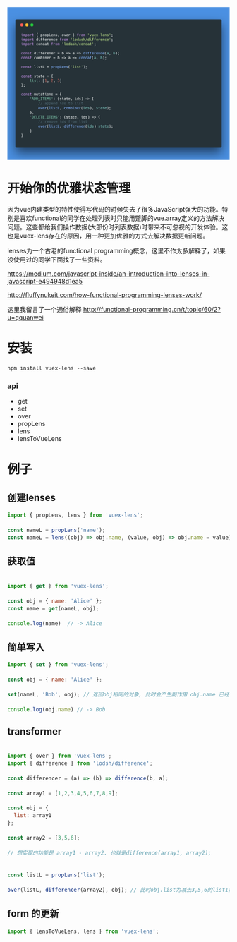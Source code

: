 ![image](https://raw.githubusercontent.com/Qquanwei/vuex-lens/master/screenshot.png)


# 开始你的优雅状态管理

  因为vue内建类型的特性使得写代码的时候失去了很多JavaScript强大的功能。特别是喜欢functional的同学在处理列表时只能用蹩脚的vue.array定义的方法解决问题。这些都给我们操作数据(大部份时列表数据)时带来不可忽视的开发体验。这也是vuex-lens存在的原因，用一种更加优雅的方式去解决数据更新问题。

  lenses为一个古老的functional programming概念，这里不作太多解释了，如果没使用过的同学下面找了一些资料。

  https://medium.com/javascript-inside/an-introduction-into-lenses-in-javascript-e494948d1ea5

  http://fluffynukeit.com/how-functional-programming-lenses-work/

  这里我留言了一个通俗解释  http://functional-programming.cn/t/topic/60/2?u=qquanwei


# 安装

```shell
npm install vuex-lens --save
```


### api

* get
* set
* over
* propLens
* lens
* lensToVueLens

# 例子

## 创建lenses

```javascript
import { propLens, lens } from 'vuex-lens';

const nameL = propLens('name');
const nameL = lens((obj) => obj.name, (value, obj) => obj.name = value);
```
## 获取值

```javascript

import { get } from 'vuex-lens';

const obj = { name: 'Alice' };
const name = get(nameL, obj);

console.log(name)  // -> Alice
```
## 简单写入

```javascript
import { set } from 'vuex-lens';

const obj = { name: 'Alice' };

set(nameL, 'Bob', obj); // 返回obj相同的对象, 此时会产生副作用 obj.name 已经被修改，会触发vue的依赖更新

console.log(obj.name) // -> Bob
```


## transformer

```javascript

import { over } from 'vuex-lens';
import { difference } from 'lodsh/difference';

const differencer = (a) => (b) => difference(b, a);

const array1 = [1,2,3,4,5,6,7,8,9];

const obj = {
  list: array1
};

const array2 = [3,5,6];

// 想实现的功能是 array1 - array2. 也就是difference(array1, array2);


const listL = propLens('list');

over(listL, differencer(array2), obj); // 此时obj.list为减去3,5,6的list1数组,且会触发vue的依赖更新。
```

## form 的更新


```javascript
import { lensToVueLens, lens } from 'vuex-lens';
```
